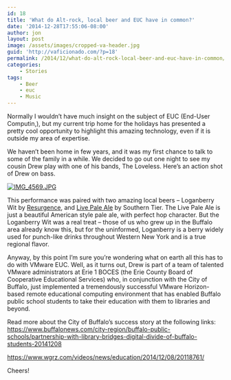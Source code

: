 ```yaml
---
id: 18
title: 'What do Alt-rock, local beer and EUC have in common?'
date: '2014-12-28T17:55:06-08:00'
author: jon
layout: post
image: /assets/images/cropped-va-header.jpg
guid: 'http://vaficionado.com/?p=18'
permalink: /2014/12/what-do-alt-rock-local-beer-and-euc-have-in-common/
categories:
    - Stories
tags:
    - Beer
    - euc
    - Music
---
```


Normally I wouldn’t have much insight on the subject of EUC (End-User Computin,), but my current trip home for the holidays has presented a pretty cool opportunity to highlight this amazing technology, even if it is outside my area of expertise.

We haven’t been home in few years, and it was my first chance to talk to some of the family in a while. We decided to go out one night to see my cousin Drew play with one of his bands, The Loveless. Here’s an action shot of Drew on bass.

[![IMG_4569.JPG](/vaficionado/assets/images/2014/12/IMG_4569.jpg)](/vaficionado/assets/images/2014/12/IMG_4569.jpg)

This performance was paired with two amazing local beers – Loganberry Wit by [Resurgence](https://www.resurgencebrewing.com/), and [Live Pale Ale](https://www.stbcbeer.com/live-pale-ale-bottle-conditioned/) by Southern Tier. The Live Pale Ale is just a beautiful American style pale ale, with perfect hop character. But the Loganberry Wit was a real treat – those of us who grew up in the Buffalo area already know this, but for the uninformed, Loganberry is a berry widely used for punch-like drinks throughout Western New York and is a true regional flavor.

Anyway, by this point I’m sure you’re wondering what on earth all this has to do with VMware EUC. Well, as it turns out, Drew is part of a team of talented VMware administrators at Erie 1 BOCES (the Erie County Board of Cooperative Educational Services) who, in conjunction with the City of Buffalo, just implemented a tremendously successful VMware Horizon- based remote educational computing environment that has enabled Buffalo public school students to take their education with them to libraries and beyond.

Read more about the City of Buffalo’s success story at the following links:  
<https://www.buffalonews.com/city-region/buffalo-public-schools/partnership-with-library-bridges-digital-divide-of-buffalo-students-20141208>

<https://www.wgrz.com/videos/news/education/2014/12/08/20118761/>

Cheers!